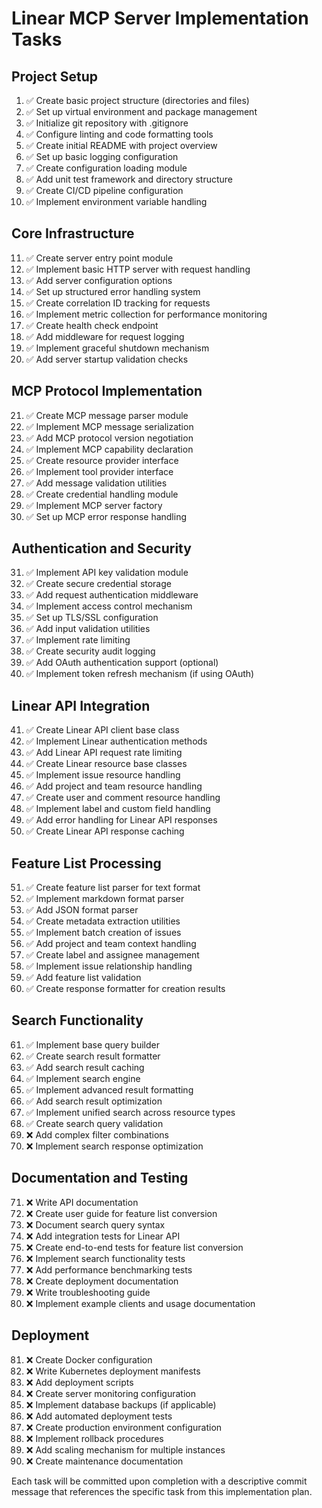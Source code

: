 # Linear MCP Server Implementation Tasks

## Project Setup

1. ✅ Create basic project structure (directories and files)
2. ✅ Set up virtual environment and package management
3. ✅ Initialize git repository with .gitignore
4. ✅ Configure linting and code formatting tools
5. ✅ Create initial README with project overview
6. ✅ Set up basic logging configuration
7. ✅ Create configuration loading module
8. ✅ Add unit test framework and directory structure
9. ✅ Create CI/CD pipeline configuration
10. ✅ Implement environment variable handling

## Core Infrastructure

11. ✅ Create server entry point module
12. ✅ Implement basic HTTP server with request handling
13. ✅ Add server configuration options
14. ✅ Set up structured error handling system
15. ✅ Create correlation ID tracking for requests
16. ✅ Implement metric collection for performance monitoring
17. ✅ Create health check endpoint
18. ✅ Add middleware for request logging
19. ✅ Implement graceful shutdown mechanism
20. ✅ Add server startup validation checks

## MCP Protocol Implementation

21. ✅ Create MCP message parser module
22. ✅ Implement MCP message serialization
23. ✅ Add MCP protocol version negotiation
24. ✅ Implement MCP capability declaration
25. ✅ Create resource provider interface
26. ✅ Implement tool provider interface
27. ✅ Add message validation utilities
28. ✅ Create credential handling module
29. ✅ Implement MCP server factory
30. ✅ Set up MCP error response handling

## Authentication and Security

31. ✅ Implement API key validation module
32. ✅ Create secure credential storage
33. ✅ Add request authentication middleware
34. ✅ Implement access control mechanism
35. ✅ Set up TLS/SSL configuration
36. ✅ Add input validation utilities
37. ✅ Implement rate limiting
38. ✅ Create security audit logging
39. ✅ Add OAuth authentication support (optional)
40. ✅ Implement token refresh mechanism (if using OAuth)

## Linear API Integration

41. ✅ Create Linear API client base class
42. ✅ Implement Linear authentication methods
43. ✅ Add Linear API request rate limiting
44. ✅ Create Linear resource base classes
45. ✅ Implement issue resource handling
46. ✅ Add project and team resource handling
47. ✅ Create user and comment resource handling
48. ✅ Implement label and custom field handling
49. ✅ Add error handling for Linear API responses
50. ✅ Create Linear API response caching

## Feature List Processing

51. ✅ Create feature list parser for text format
52. ✅ Implement markdown format parser
53. ✅ Add JSON format parser
54. ✅ Create metadata extraction utilities
55. ✅ Implement batch creation of issues
56. ✅ Add project and team context handling
57. ✅ Create label and assignee management
58. ✅ Implement issue relationship handling
59. ✅ Add feature list validation
60. ✅ Create response formatter for creation results

## Search Functionality

61. ✅ Implement base query builder
62. ✅ Create search result formatter
63. ✅ Add search result caching
64. ✅ Implement search engine
65. ✅ Implement advanced result formatting
66. ✅ Add search result optimization
67. ✅ Implement unified search across resource types
68. ✅ Create search query validation
69. ❌ Add complex filter combinations
70. ❌ Implement search response optimization

## Documentation and Testing

71. ❌ Write API documentation
72. ❌ Create user guide for feature list conversion
73. ❌ Document search query syntax
74. ❌ Add integration tests for Linear API
75. ❌ Create end-to-end tests for feature list conversion
76. ❌ Implement search functionality tests
77. ❌ Add performance benchmarking tests
78. ❌ Create deployment documentation
79. ❌ Write troubleshooting guide
80. ❌ Implement example clients and usage documentation

## Deployment

81. ❌ Create Docker configuration
82. ❌ Write Kubernetes deployment manifests
83. ❌ Add deployment scripts
84. ❌ Create server monitoring configuration
85. ❌ Implement database backups (if applicable)
86. ❌ Add automated deployment tests
87. ❌ Create production environment configuration
88. ❌ Implement rollback procedures
89. ❌ Add scaling mechanism for multiple instances
90. ❌ Create maintenance documentation

Each task will be committed upon completion with a descriptive commit message that references the specific task from this implementation plan.